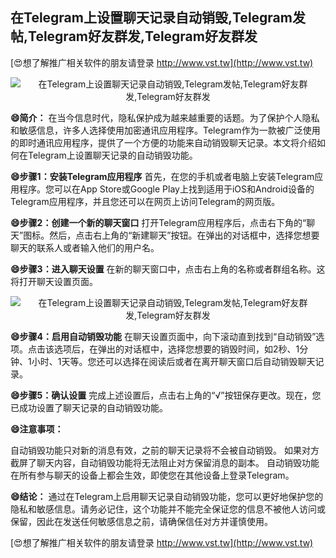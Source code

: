 ## **在Telegram上设置聊天记录自动销毁,Telegram发帖,Telegram好友群发,Telegram好友群发**

[😍想了解推广相关软件的朋友请登录 http://www.vst.tw](http://www.vst.tw)

 <center><img src="https://vst.tw/MP4/tuiguang/png/1.png" alt="在Telegram上设置聊天记录自动销毁,Telegram发帖,Telegram好友群发,Telegram好友群发"></center>

**😄简介：**
在当今信息时代，隐私保护成为越来越重要的话题。为了保护个人隐私和敏感信息，许多人选择使用加密通讯应用程序。Telegram作为一款被广泛使用的即时通讯应用程序，提供了一个方便的功能来自动销毁聊天记录。本文将介绍如何在Telegram上设置聊天记录的自动销毁功能。

**😄步骤1：安装Telegram应用程序**
首先，在您的手机或者电脑上安装Telegram应用程序。您可以在App Store或Google Play上找到适用于iOS和Android设备的Telegram应用程序，并且您还可以在网页上访问Telegram的网页版。

**😄步骤2：创建一个新的聊天窗口**
打开Telegram应用程序后，点击右下角的“聊天”图标。然后，点击右上角的“新建聊天”按钮。在弹出的对话框中，选择您想要聊天的联系人或者输入他们的用户名。

**😄步骤3：进入聊天设置**
在新的聊天窗口中，点击右上角的名称或者群组名称。这将打开聊天设置页面。

 <center><img src="https://vst.tw/MP4/tuiguang/png/7.png" alt="在Telegram上设置聊天记录自动销毁,Telegram发帖,Telegram好友群发,Telegram好友群发"></center>

**😄步骤4：启用自动销毁功能**
在聊天设置页面中，向下滚动直到找到“自动销毁”选项。点击该选项后，在弹出的对话框中，选择您想要的销毁时间，如2秒、1分钟、1小时、1天等。您还可以选择在阅读后或者在离开聊天窗口后自动销毁聊天记录。

**😄步骤5：确认设置**
完成上述设置后，点击右上角的“√”按钮保存更改。现在，您已成功设置了聊天记录的自动销毁功能。

**😄注意事项：**

自动销毁功能只对新的消息有效，之前的聊天记录将不会被自动销毁。
如果对方截屏了聊天内容，自动销毁功能将无法阻止对方保留消息的副本。
自动销毁功能在所有参与聊天的设备上都会生效，即使您在其他设备上登录Telegram。

**😄结论：**
通过在Telegram上启用聊天记录自动销毁功能，您可以更好地保护您的隐私和敏感信息。请务必记住，这个功能并不能完全保证您的信息不被他人访问或保留，因此在发送任何敏感信息之前，请确保信任对方并谨慎使用。

[😍想了解推广相关软件的朋友请登录 http://www.vst.tw](http://www.vst.tw)



